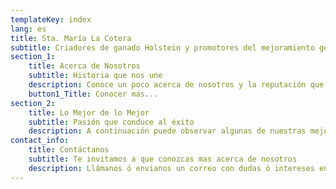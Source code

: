 ```yaml
---
templateKey: index
lang: es
title: Sta. María La Cotera
subtitle: Criadores de ganado Holstein y promotores del mejoramiento genético en México 
section_1:
    title: Acerca de Nosotros
    subtitle: Historia que nos une
    description: Conoce un poco acerca de nosotros y la reputación que nos procede
    button1_Title: Conocer más...
section_2:
    title: Lo Mejor de lo Mejor
    subtitle: Pasión que conduce al éxito
    description: A continuación puede observar algunas de nuestras mejores vacas
contact_info:
    title: Contáctanos
    subtitle: Te invitamos a que conozcas mas acerca de nosotros
    description: Llámanos ó envianos un correo con dudas ó intereses en nuestra genética
---
```

<!-- Used for inserting perhaps a jsx section if it were mdx format -->